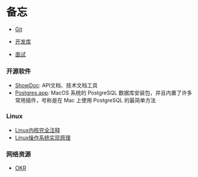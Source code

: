 # 备忘

- [Git](/git/README.md)

- [开发库](/dev-library/README.md)
  
- [面试](/interview/README.md)

### 开源软件

- [ShowDoc](https://www.showdoc.com.cn/): API文档、技术文档工具
- [Postgres.app](https://postgresapp.com/): MacOS 系统的 PostgreSQL 数据库安装包，并且内置了许多常用插件，号称是在 Mac 上使用 PostgreSQL 的最简单方法
  
### Linux

- [Linux内核完全注释](http://www.oldlinux.org/download/CLK-5.0.1-WithCover.pdf)
- [Linux操作系统实现原理](http://www.oldlinux.org/Book-Lite/)

### 网络资源
- [OKR](https://www.okr.com/)

